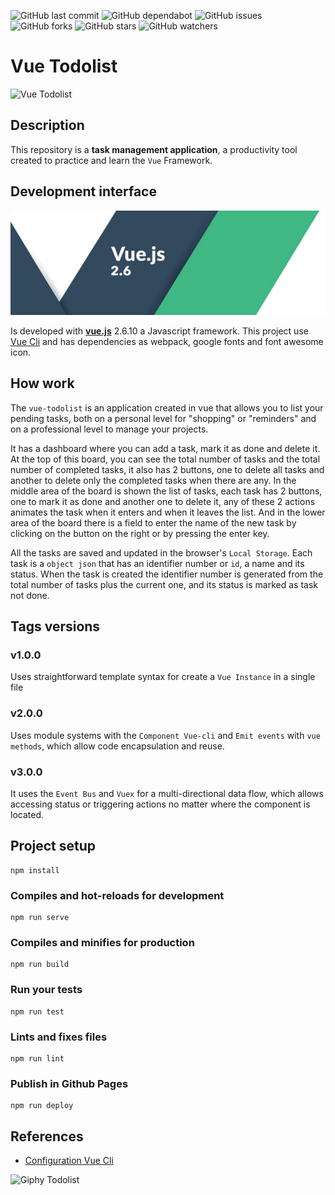 ![GitHub last commit](https://img.shields.io/github/last-commit/beatrizsmerino/vue-todolist)
![GitHub dependabot](https://img.shields.io/badge/dependabot-enabled-025e8c?logo=Dependabot)
![GitHub issues](https://img.shields.io/github/issues/beatrizsmerino/vue-todolist)
![GitHub forks](https://img.shields.io/github/forks/beatrizsmerino/vue-todolist)
![GitHub stars](https://img.shields.io/github/stars/beatrizsmerino/vue-todolist)
![GitHub watchers](https://img.shields.io/github/watchers/beatrizsmerino/vue-todolist)

# Vue Todolist

![Vue Todolist](./README/videos/vue-todolist.gif)

## Description

This repository is a **task management application**, a productivity tool created to practice and learn the `Vue`
Framework.

## Development interface

![Vue logo](./README/images/vue-js-2.jpg)

Is developed with **[vue.js](https://vuejs.org/)** 2.6.10 a Javascript framework. This project use
[Vue Cli](https://cli.vuejs.org/) and has dependencies as webpack, google fonts and font awesome icon.

## How work

The `vue-todolist` is an application created in vue that allows you to list your pending tasks, both on a personal level
for "shopping" or "reminders" and on a professional level to manage your projects.

It has a dashboard where you can add a task, mark it as done and delete it. At the top of this board, you can see the
total number of tasks and the total number of completed tasks, it also has 2 buttons, one to delete all tasks and
another to delete only the completed tasks when there are any. In the middle area of the board is shown the list of
tasks, each task has 2 buttons, one to mark it as done and another one to delete it, any of these 2 actions animates the
task when it enters and when it leaves the list. And in the lower area of the board there is a field to enter the name
of the new task by clicking on the button on the right or by pressing the enter key.

All the tasks are saved and updated in the browser's `Local Storage`. Each task is a `object json` that has an
identifier number or `id`, a name and its status. When the task is created the identifier number is generated from the
total number of tasks plus the current one, and its status is marked as task not done.

## Tags versions

### **v1.0.0**

Uses straightforward template syntax for create a `Vue Instance` in a single file

### **v2.0.0**

Uses module systems with the `Component Vue-cli` and `Emit events` with `vue methods`, which allow code encapsulation
and reuse.

### **v3.0.0**

It uses the `Event Bus` and `Vuex` for a multi-directional data flow, which allows accessing status or triggering
actions no matter where the component is located.

## Project setup

```shell
npm install
```

### Compiles and hot-reloads for development

```shell
npm run serve
```

### Compiles and minifies for production

```shell
npm run build
```

### Run your tests

```shell
npm run test
```

### Lints and fixes files

```shell
npm run lint
```

### Publish in Github Pages

```shell
npm run deploy
```

## References

- [Configuration Vue Cli](https://cli.vuejs.org/config/)

![Giphy Todolist](https://media.giphy.com/media/B7o99rIuystY4/giphy.gif)
